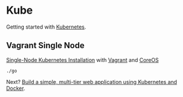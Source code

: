 # Kube

Getting started with [Kubernetes](https://kubernetes.io/).

## Vagrant Single Node

[Single-Node Kubernetes Installation](https://coreos.com/kubernetes/docs/latest/kubernetes-on-vagrant-single.html) with [Vagrant](https://www.vagrantup.com/) and [CoreOS](https://coreos.com/)

```console
./go
```

Next? [Build a simple, multi-tier web application using Kubernetes and Docker](https://github.com/kubernetes/kubernetes/blob/release-1.4/examples/guestbook/README.md).
